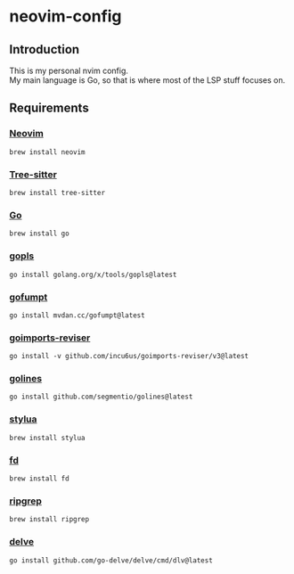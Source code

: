 # neovim-config

## Introduction

This is my personal nvim config.  
My main language is Go, so that is where most of the LSP stuff focuses on.

## Requirements

### [Neovim](https://neovim.io/)

```
brew install neovim
```

### [Tree-sitter](https://tree-sitter.github.io/)

```
brew install tree-sitter
```

### [Go](https://go.dev/)

```
brew install go
```

### [gopls](https://pkg.go.dev/golang.org/x/tools/gopls)

```
go install golang.org/x/tools/gopls@latest
```

### [gofumpt](https://github.com/mvdan/gofumpt)

```
go install mvdan.cc/gofumpt@latest
```

### [goimports-reviser](https://github.com/incu6us/goimports-reviser)

```
go install -v github.com/incu6us/goimports-reviser/v3@latest
```

### [golines](https://github.com/segmentio/golines)

```
go install github.com/segmentio/golines@latest
```

### [stylua](https://github.com/JohnnyMorganz/StyLua)

```
brew install stylua
```

### [fd](https://github.com/sharkdp/fd)

```
brew install fd
```

### [ripgrep](https://github.com/BurntSushi/ripgrep)

```
brew install ripgrep
```

### [delve](https://github.com/go-delve/delve)

```
go install github.com/go-delve/delve/cmd/dlv@latest
```
